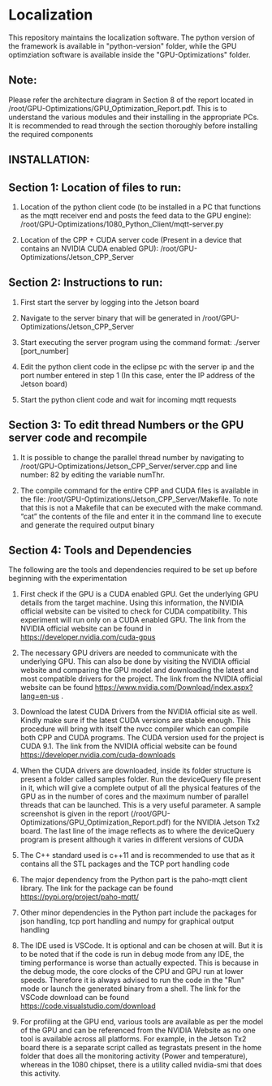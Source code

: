 # Localization
This repository maintains the localization software. The python version of the framework is available in "python-version" folder, while the GPU optimziation software is available inside the "GPU-Optimizations" folder.

Note:
-----

Please refer the architecture diagram in Section 8 of the report located in /root/GPU-Optimizations/GPU_Optimization_Report.pdf. This is to understand the various modules and their installing in the appropriate PCs. It is recommended to read through the section thoroughly before installing the required components


INSTALLATION:
--------------

Section 1: Location of files to run:
------------------------------------
1) Location of the python client code (to be installed in a PC that functions as the mqtt receiver end and posts the feed data to the GPU engine): /root/GPU-Optimizations/1080_Python_Client/mqtt-server.py

2) Location of the CPP + CUDA server code (Present in a device that contains an NVIDIA CUDA enabled GPU): /root/GPU-Optimizations/Jetson_CPP_Server
 
 
Section 2: Instructions to run:
-------------------------------
1) First start the server by logging into the Jetson board

2) Navigate to the server binary that will be generated in /root/GPU-Optimizations/Jetson_CPP_Server

3) Start executing the server program using the command format: ./server [port_number]

4) Edit the python client code in the eclipse pc with the server ip and the port number entered in step 1 (In this case, enter the IP address of the Jetson board)

5) Start the python client code and wait for incoming mqtt requests
 
 
Section 3: To edit thread Numbers or the GPU server code and recompile
----------------------------------------------------------------------
1) It is possible to change the parallel thread number by navigating to /root/GPU-Optimizations/Jetson_CPP_Server/server.cpp and line number: 82 by editing the variable numThr.

2) The compile command for the entire CPP and CUDA files is available in the file: /root/GPU-Optimizations/Jetson_CPP_Server/Makefile. To note that this is not a Makefile that can be executed with the make command. “cat” the contents of the file and enter it in the command line to execute and generate the required output binary


Section 4: Tools and Dependencies
---------------------------------
The following are the tools and dependencies required to be set up before beginning with the experimentation

1) First check if the GPU is a CUDA enabled GPU. Get the underlying GPU details from the target machine. Using this information, the NVIDIA official website can be visited to check for CUDA compatibility. This experiment will run only on a CUDA enabled GPU. The link from the NVIDIA official website can be found in https://developer.nvidia.com/cuda-gpus

2) The necessary GPU drivers are needed to communicate with the underlying GPU. This can also be done by visiting the NVIDIA official website and comparing the GPU model and downloading the latest and most compatible drivers for the project. The link from the NVIDIA official website can be found https://www.nvidia.com/Download/index.aspx?lang=en-us .

3) Download the latest CUDA Drivers from the NVIDIA official site as well. Kindly make sure if the latest CUDA versions are stable enough. This procedure will bring with itself the nvcc compiler which can compile both CPP and CUDA programs. The CUDA version used for the project is CUDA 9.1. The link from the NVIDIA official website can be found https://developer.nvidia.com/cuda-downloads

4) When the CUDA drivers are downloaded, inside its folder structure is present a folder called samples folder. Run the deviceQuery file present in it, which will give a complete output of all the physical features of the GPU as in the number of cores and the maximum number of parallel threads that can be launched. This is a very useful parameter. A sample screenshot is given in the report (/root/GPU-Optimizations/GPU_Optimization_Report.pdf) for the NVIDIA Jetson Tx2 board. The last line of the image reflects as to where the deviceQuery program is present although it varies in different versions of CUDA

5) The C++ standard used is c++11 and is recommended to use that as it contains all the STL packages and the TCP port handling code

6) The major dependency from the Python part is the paho-mqtt client library. The link for the package can be found https://pypi.org/project/paho-mqtt/

7) Other minor dependencies in the Python part include the packages for json handling, tcp port handling and numpy for graphical output handling
 
8) The IDE used is VSCode. It is optional and can be chosen at will. But it is to be noted that if the code is run in debug mode from any IDE, the timing performance is worse than actually expected. This is because in the debug mode, the core clocks of the CPU and GPU run at lower speeds. Therefore it is always advised to run the code in the "Run" mode or launch the generated binary from a shell. The link for the VSCode download can be found https://code.visualstudio.com/download

9) For profiling at the GPU end, various tools are available as per the model of the GPU and can be referenced from the NVIDIA Website as no one tool is available across all platforms. For example, in the Jetson Tx2 board there is a separate script called as tegrastats present in the home folder that does all the monitoring activity (Power and temperature), whereas in the 1080 chipset, there is a utility called nvidia-smi that does this activity. 
